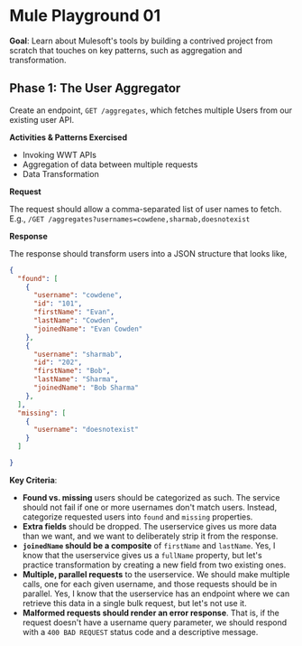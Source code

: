 # Mule Playground 01

**Goal**: Learn about Mulesoft's tools by building a contrived project from scratch that touches on key patterns, such as aggregation and transformation.

## Phase 1: The User Aggregator

Create an endpoint, `GET /aggregates`, which fetches multiple Users from our existing user API.

**Activities & Patterns Exercised**

* Invoking WWT APIs
* Aggregation of data between multiple requests
* Data Transformation

**Request**

The request should allow a comma-separated list of user names to fetch. E.g., `/GET /aggregates?usernames=cowdene,sharmab,doesnotexist`

**Response**

The response should transform users into a JSON structure that looks like,

```json
{
  "found": [
    {
      "username": "cowdene",
      "id": "101",
      "firstName": "Evan",
      "lastName": "Cowden",
      "joinedName": "Evan Cowden"
    },
    {
      "username": "sharmab",
      "id": "202",
      "firstName": "Bob",
      "lastName": "Sharma",
      "joinedName": "Bob Sharma"
    },
  ],
  "missing": [
    {
      "username": "doesnotexist"
    }
  ]

}
```

**Key Criteria**:

* **Found vs. missing** users should be categorized as such. The service should not fail if one or more usernames don't match users. Instead, categorize requested users into `found` and `missing` properties.
* **Extra fields** should be dropped. The userservice gives us more data than we want, and we want to deliberately strip it from the response.
* **`joinedName` should be a composite** of `firstName` and `lastName`. Yes, I know that the userservice gives us a `fullName` property, but let's practice transformation by creating a new field from two existing ones.
* **Multiple, parallel requests** to the userservice. We should make multiple calls, one for each given username, and those requests should be in parallel. Yes, I know that the userservice has an endpoint where we can retrieve this data in a single bulk request, but let's not use it.
* **Malformed requests should render an error response**. That is, if the request doesn't have a username query parameter, we should respond with a `400 BAD REQUEST` status code and a descriptive message.

